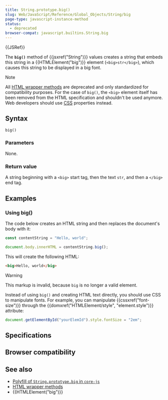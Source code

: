 ```yaml
---
title: String.prototype.big()
slug: Web/JavaScript/Reference/Global_Objects/String/big
page-type: javascript-instance-method
status:
  - deprecated
browser-compat: javascript.builtins.String.big
---
```


{{JSRef}} 

The **`big()`** method of {{jsxref("String")}} values creates a string that embeds this string in a {{HTMLElement("big")}} element (`<big>str</big>`), which causes this string to be displayed in a big font.

> [!NOTE]
> All [HTML wrapper methods](/Web/JavaScript/Reference/Global_Objects/String#html_wrapper_methods) are deprecated and only standardized for compatibility purposes. For the case of `big()`, the `<big>` element itself has been removed from the HTML specification and shouldn't be used anymore. Web developers should use [CSS](/Web/CSS) properties instead.

## Syntax

```js-nolint
big()
```

### Parameters

None.

### Return value

A string beginning with a `<big>` start tag, then the text `str`, and then a `</big>` end tag.

## Examples

### Using big()

The code below creates an HTML string and then replaces the document's body with it:

```js
const contentString = "Hello, world";

document.body.innerHTML = contentString.big();
```

This will create the following HTML:

```html
<big>Hello, world</big>
```

> [!WARNING]
> This markup is invalid, because `big` is no longer a valid element.

Instead of using `big()` and creating HTML text directly, you should use CSS to manipulate fonts. For example, you can manipulate {{cssxref("font-size")}} through the {{domxref("HTMLElement/style", "element.style")}} attribute:

```js
document.getElementById("yourElemId").style.fontSize = "2em";
```

## Specifications



## Browser compatibility



## See also

- [Polyfill of `String.prototype.big` in `core-js`](https://github.com/zloirock/core-js#ecmascript-string-and-regexp)
- [HTML wrapper methods](/Web/JavaScript/Reference/Global_Objects/String#html_wrapper_methods)
- {{HTMLElement("big")}}
